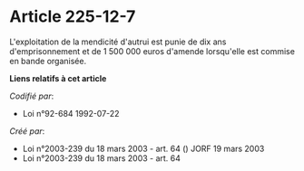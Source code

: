 # Article 225-12-7

L'exploitation de la mendicité d'autrui est punie de dix ans d'emprisonnement et de 1 500 000 euros d'amende lorsqu'elle est
commise en bande organisée.

**Liens relatifs à cet article**

_Codifié par_:

  - Loi n°92-684 1992-07-22

_Créé par_:

  - Loi n°2003-239 du 18 mars 2003 - art. 64 () JORF 19 mars 2003
  - Loi n°2003-239 du 18 mars 2003 - art. 64

